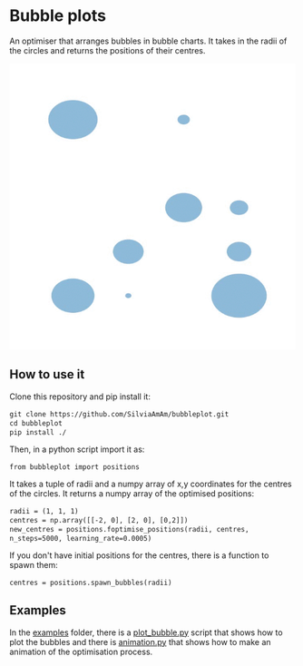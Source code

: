 # Bubble plots

An optimiser that arranges bubbles in bubble charts. It takes in the radii of the circles and returns the positions of their centres.

![](https://github.com/SilviaAmAm/bubbleplot/blob/master/visuals/bubble.gif)

## How to use it

Clone this repository and pip install it:

```
git clone https://github.com/SilviaAmAm/bubbleplot.git
cd bubbleplot
pip install ./
```

Then, in a python script import it as:

```
from bubbleplot import positions
```

It takes a tuple of radii and a numpy array of x,y coordinates for the centres of the circles. It returns a numpy array of the optimised positions:

```
radii = (1, 1, 1)
centres = np.array([[-2, 0], [2, 0], [0,2]])
new_centres = positions.foptimise_positions(radii, centres, n_steps=5000, learning_rate=0.0005)
```

If you don't have initial positions for the centres, there is a function to spawn them:

```
centres = positions.spawn_bubbles(radii)
```

## Examples

In the [examples](./examples) folder, there is a [plot_bubble.py](./examples/plot_bubble.py) script that shows how to plot the bubbles and there is [animation.py](./examples/animation.py)  that shows how to make an animation of the optimisation process.